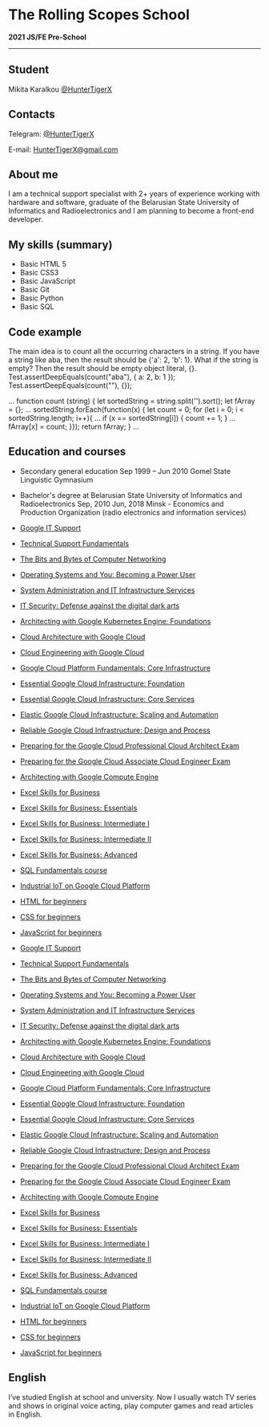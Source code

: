 # The Rolling Scopes School

**2021 JS/FE Pre-School**

---

## Student
Mikita Karalkou [@HunterTigerX](https://github.com/HunterTigerX)

## Contacts
Telegram: [@HunterTigerX](https://t.me/HunterTigerX)

E-mail: [HunterTigerX@gmail.com](mailto:HunterTigerX@gmail.com)

## About me
I am a technical support specialist with 2+ years of experience working with hardware and software, graduate of the Belarusian State University of Informatics and Radioelectronics and I am planning to become a front-end developer.

## My skills (summary)
* Basic HTML 5
* Basic CSS3
* Basic JavaScript
* Basic Git
* Basic Python 
* Basic SQL

## Code example
The main idea is to count all the occurring characters in a string. If you have a string like aba, then the result should be {'a': 2, 'b': 1}.
What if the string is empty? Then the result should be empty object literal, {}.
Test.assertDeepEquals(count("aba"), { a: 2, b: 1 });
Test.assertDeepEquals(count(""), {});

...
function count (string) {
let sortedString = string.split('').sort();
let fArray = {};
...
  sortedString.forEach(function(x) {
   let count = 0;
  for (let i = 0; i < sortedString.length; i++){
...
  if (x == sortedString[i]) {
    count += 1;
  }
...
    fArray[x] = count;
   }});
   return fArray;
   }
...

## Education and courses

* Secondary general education Sep 1999 – Jun 2010 Gomel State Linguistic Gymnasium 
* Bachelor's degree at Belarusian State University of Informatics and Radioelectronics Sep, 2010 Jun, 2018 Minsk - Economics and Production Organization (radio electronics and information services)

* [Google IT Support](https://www.coursera.org/account/accomplishments/specialization/certificate/E8FCHJCUYS63)
* [Technical Support Fundamentals](https://www.coursera.org/account/accomplishments/certificate/PZ8XLTD9HQLH)
* [The Bits and Bytes of Computer Networking](https://www.coursera.org/account/accomplishments/records/7YD4S23BZ4TY)
* [Operating Systems and You: Becoming a Power User](https://www.coursera.org/account/accomplishments/records/LR3CU7RHLQYU)
* [System Administration and IT Infrastructure Services](https://www.coursera.org/account/accomplishments/records/CU2U6TGNLWRR)
* [IT Security: Defense against the digital dark arts](https://www.coursera.org/account/accomplishments/records/QY5FH72HKETZ)
* [Architecting with Google Kubernetes Engine: Foundations](https://www.coursera.org/account/accomplishments/records/8Y9MRCJ5WEPX)
* [Cloud Architecture with Google Cloud](https://www.coursera.org/account/accomplishments/specialization/certificate/ASJ7EVG75MTL)
* [Cloud Engineering with Google Cloud](https://www.coursera.org/account/accomplishments/specialization/certificate/A3RV9UR95YJ4)
* [Google Cloud Platform Fundamentals: Core Infrastructure](https://www.coursera.org/account/accomplishments/records/7RTDJLCCCKKW)
* [Essential Google Cloud Infrastructure: Foundation](https://www.coursera.org/account/accomplishments/certificate/GKXMQ94WG92U)
* [Essential Google Cloud Infrastructure: Core Services](https://www.coursera.org/account/accomplishments/certificate/MLYRVVCJCCEE)
* [Elastic Google Cloud Infrastructure: Scaling and Automation](https://www.coursera.org/account/accomplishments/certificate/YT7KL3VAZT3F)
* [Reliable Google Cloud Infrastructure: Design and Process](https://www.coursera.org/account/accomplishments/certificate/6UNKRQSYYWLA)
* [Preparing for the Google Cloud Professional Cloud Architect Exam](https://www.coursera.org/account/accomplishments/certificate/H954L84SPR48)
* [Preparing for the Google Cloud Associate Cloud Engineer Exam](https://www.coursera.org/account/accomplishments/certificate/KMEX5TZ8X5NP)
* [Architecting with Google Compute Engine](https://www.coursera.org/account/accomplishments/specialization/certificate/HDDML4LYX77B)
* [Excel Skills for Business](https://www.coursera.org/account/accomplishments/specialization/6Y2D44HE6489)
* [Excel Skills for Business: Essentials](https://www.coursera.org/account/accomplishments/certificate/Z9WYBP7WL354)
* [Excel Skills for Business: Intermediate I](https://www.coursera.org/account/accomplishments/records/DKBFKDKD7EJQ)
* [Excel Skills for Business: Intermediate II](https://www.coursera.org/account/accomplishments/certificate/P2L54QG7KL5H)
* [Excel Skills for Business: Advanced](https://www.coursera.org/account/accomplishments/records/U6SW6RBP2VUY)
* [SQL Fundamentals course](https://www.sololearn.com/Certificate/1060-12080165/pdf/)
* [Industrial IoT on Google Cloud Platform](https://www.coursera.org/account/accomplishments/records/48L2AD2KW9AG)
* [HTML for beginners](https://ru.code-basics.com)
* [CSS for beginners](https://ru.code-basics.com)
* [JavaScript for beginners](https://ru.code-basics.com)
* [Google IT Support](https://www.coursera.org/account/accomplishments/specialization/certificate/E8FCHJCUYS63)
* [Technical Support Fundamentals](https://www.coursera.org/account/accomplishments/certificate/PZ8XLTD9HQLH)
* [The Bits and Bytes of Computer Networking](https://www.coursera.org/account/accomplishments/records/7YD4S23BZ4TY)
* [Operating Systems and You: Becoming a Power User](https://www.coursera.org/account/accomplishments/records/LR3CU7RHLQYU)
* [System Administration and IT Infrastructure Services](https://www.coursera.org/account/accomplishments/records/CU2U6TGNLWRR)
* [IT Security: Defense against the digital dark arts](https://www.coursera.org/account/accomplishments/records/QY5FH72HKETZ)
* [Architecting with Google Kubernetes Engine: Foundations](https://www.coursera.org/account/accomplishments/records/8Y9MRCJ5WEPX)
* [Cloud Architecture with Google Cloud](https://www.coursera.org/account/accomplishments/specialization/certificate/ASJ7EVG75MTL)
* [Cloud Engineering with Google Cloud](https://www.coursera.org/account/accomplishments/specialization/certificate/A3RV9UR95YJ4)
* [Google Cloud Platform Fundamentals: Core Infrastructure](https://www.coursera.org/account/accomplishments/records/7RTDJLCCCKKW)
* [Essential Google Cloud Infrastructure: Foundation](https://www.coursera.org/account/accomplishments/certificate/GKXMQ94WG92U)
* [Essential Google Cloud Infrastructure: Core Services](https://www.coursera.org/account/accomplishments/certificate/MLYRVVCJCCEE)
* [Elastic Google Cloud Infrastructure: Scaling and Automation](https://www.coursera.org/account/accomplishments/certificate/YT7KL3VAZT3F)
* [Reliable Google Cloud Infrastructure: Design and Process](https://www.coursera.org/account/accomplishments/certificate/6UNKRQSYYWLA)
* [Preparing for the Google Cloud Professional Cloud Architect Exam](https://www.coursera.org/account/accomplishments/certificate/H954L84SPR48)
* [Preparing for the Google Cloud Associate Cloud Engineer Exam](https://www.coursera.org/account/accomplishments/certificate/KMEX5TZ8X5NP)
* [Architecting with Google Compute Engine](https://www.coursera.org/account/accomplishments/specialization/certificate/HDDML4LYX77B)
* [Excel Skills for Business](https://www.coursera.org/account/accomplishments/specialization/6Y2D44HE6489)
* [Excel Skills for Business: Essentials](https://www.coursera.org/account/accomplishments/certificate/Z9WYBP7WL354)
* [Excel Skills for Business: Intermediate I](https://www.coursera.org/account/accomplishments/records/DKBFKDKD7EJQ)
* [Excel Skills for Business: Intermediate II](https://www.coursera.org/account/accomplishments/certificate/P2L54QG7KL5H)
* [Excel Skills for Business: Advanced](https://www.coursera.org/account/accomplishments/records/U6SW6RBP2VUY)
* [SQL Fundamentals course](https://www.sololearn.com/Certificate/1060-12080165/pdf/)
* [Industrial IoT on Google Cloud Platform](https://www.coursera.org/account/accomplishments/records/48L2AD2KW9AG)
* [HTML for beginners](https://ru.code-basics.com)
* [CSS for beginners](https://ru.code-basics.com)
* [JavaScript for beginners](https://ru.code-basics.com)

## English
I’ve studied English at school and university. Now I usually watch TV series and shows in original voice acting, play computer games and read articles in English. 